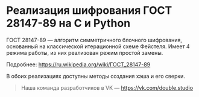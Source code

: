 Реализация шифрования ГОСТ 28147-89 на C и Python
=============================

ГОСТ 28147-89 — алгоритм симметричного блочного шифрования, основанный на классической итерационной схеме Фейстеля. Имеет 4 режима работы, из них реализован режим простой замены.

Подробнее: https://ru.wikipedia.org/wiki/ГОСТ_28147-89

В обоих реализациях доступны методы создания хэша и его сверки.

> Наша команда разработчиков в VK — https://vk.com/double.studio
